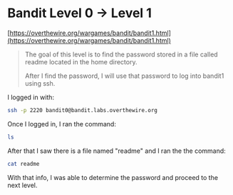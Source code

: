 # Bandit Level 0 -> Level 1

[https://overthewire.org/wargames/bandit/bandit1.html](https://overthewire.org/wargames/bandit/bandit1.html)

> The goal of this level is to find the password stored in a file called readme located in the home directory.
>
> After I find the password, I will use that password to log into bandit1 using ssh.

I logged in with:

```bash
ssh -p 2220 bandit0@bandit.labs.overthewire.org
```

Once I logged in, I ran the command:

```bash
ls
```

After that I saw there is a file named "readme" and I ran the the command:

```bash
cat readme
```

With that info, I was able to determine the password and proceed to the next level.
